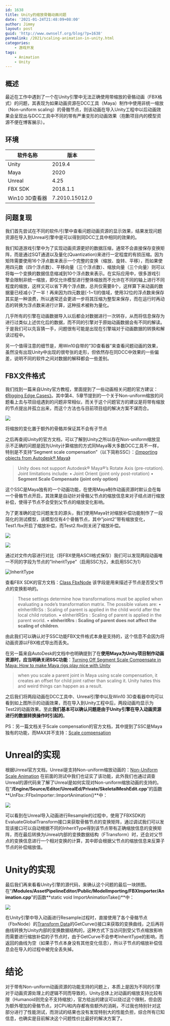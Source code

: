 ```yaml
---
id: 1638
title: Unity的缩放骨骼动画问题
date: '2021-01-24T21:48:09+08:00'
author: Jimmy
layout: post
guid: 'http://www.ownself.org/blog/?p=1638'
permalink: /2021/scaling-animation-in-unity.html
categories:
    - 游戏开发
tags:
    - Animation
    - Unity
---
```


## 概述

最近在工作中遇到了一个在Unity引擎中无法正确使用带缩放的骨骼动画（FBX格式）的问题，其表现为如果动画资源在DCC工具（Maya）制作中使用非统一缩放（Non-uniform scaling）的骨骼节点，则该动画在导入Unity工程中以后动画效果会呈现出与DCC工具中不同的带有严重变形的动画效果（抱歉项目内的模型资源不便在博客展示）。

## 环境

| 软件名称 | 版本 |
|---|---|
| Unity | 2019.4 |
| Maya | 2020 |
| Unreal | 4.25 |
| FBX SDK | 2018.1.1 |
| Win10 3D查看器 | 7.2010.15012.0 |

## 问题复现

我们首先尝试在不同的软件/引擎中查看问题动画资源的显示效果，结果发现问题资源在导入到Unreal引擎中是可以得到同DCC工具中相同的效果的。

我们知道游戏引擎中为了实现动画资源更好的数据压缩，通常不会直接保存变换矩阵，而是通过SQT通道以及量化(Quantization)来进行一定程度的有损压缩。因为矩阵需要使用16个浮点数来表示一个完整的变换（缩放、旋转、平移），而如果使用四元数（四个浮点数）、平移向量（三个浮点数）、缩放向量（三个向量）则可以将每一个变换的数据信息缩减到10个浮点数来表示。在实际应用中，很多游戏引擎会限制非统一缩放，即仅允许模型进行整体缩放而不允许在不同的轴上进行不同程度的缩放，这样又可以省下两个浮点数，总共仅需要8个，这样算下来动画的数据量已经减小了一半！再来因为四元数是\[-1~1\]的值域，使用32位的浮点数来保存其实是一种浪费，所以通常还会更进一步将其压缩为整型来保存，而在运行时再动态的转换为浮点数来进行计算，这种技术被称为量化。

几乎所有的引擎在动画数据导入以后都会对数据进行一次转存，从而将信息保存为进行过类似上述优化后的数据，而不同的引擎对于原始动画数据会有不同的解读。于是我们可以先盲猜一手，问题很有可能是出现在引擎端对于动画数据的转换和解读过程中。

另一个值得注意的细节是，用Win10自带的“3D查看器”来查看问题动画的效果，虽然没有出现Unity中出现的很夸张的走形，但依然存在同DCC中效果的一些偏差，说明不同的软件之间对数据的解释都会一些差别。

## FBX文件格式

我们找到一篇来自Unity官方教程，里面提到了一些动画相关问题的官方建议：[《Rigging Edge Cases》](https://learn.unity.com/tutorial/rigging-edge-cases-1?language=en#5d02fb65edbc2a001f46ee63)。其中第4、5章节提到的一个关于Non-uniform缩放的问题看上去与项目组遇到的问题非常相似，而关于这个问题官方的建议是将带有缩放的节点提出并孤立出来，而这个方法也与目前项目组的解决方案不谋而合。

![](/wp-content/uploads/2021/01/extra_scale_nodes.png)

将缩放的变化置于额外的骨骼并保证其不会有子节点

之后再查阅Unity的官方文档，可以了解到Unity之所以存在Non-uniform缩放显示不正确的问题是因为Unity计算缩放的方式同Maya等大多数DCC工具不一样，特别是不支持”Segment scale compensation”（以下简称SSC）：[《Importing objects from Autodesk® Maya》](https://docs.unity3d.com/Manual/HOWTO-ImportObjectsFrom3DApps.html#Maya)

> Unity does not support Autodesk® Maya®’s Rotate Axis (pre-rotation). 
> Joint limitations include: 
>  • Joint Orient (joint only post-rotation) 
>  • **Segment Scale Compensate (joint only option)**

这个SSC是Maya独有的一个动画功能，在使用Maya制作动画资源时默认会在每一个骨骼节点开启，其效果是自动针对骨骼父节点的缩放信息来对子结点进行缩放补偿，使得子节点不会受到父节点的缩放变化影响。

为了更准确的定位问题发生的源头，我们使用Maya针对缩放补偿功能制作了一段简化的测试模型，该模型仅有4个骨骼节点，其中”joint2″带有缩放变化，Test1.fbx开启了缩放补偿，而Test2.fbx则关闭了缩放补偿。

![](/wp-content/uploads/2021/01/Test1.gif)

![](/wp-content/uploads/2021/01/Test2.gif)

通过对文件内容进行对比（将FBX使用ASCII格式保存）我们可以发现两段动画唯一不同的字段为节点的”InheritType”（启用SSC为2，未启用SSC为1）

![InheritType](/wp-content/uploads/2021/01/InheritType.png)

查看FBX SDK的官方文档：[Class FbxNode](https://help.autodesk.com/view/FBX/2017/ENU/?guid=__cpp_ref_class_fbx_node_html) 该字段是用来描述子节点是否受父节点的变换影响的。

> These settings determine how transformations must be applied when evaluating a node’s transformation matrix. The possible values are: 
>  • eInheritRrSs : Scaling of parent is applied in the child world after the local child rotation. 
>  • eInheritRSrs : Scaling of parent is applied in the parent world. 
>  • **eInheritRrs : Scaling of parent does not affect the scaling of children**.

由此我们可以确认对于SSC功能FBX文件格式本身是支持的，这个信息不会因为将动画资源以FBX格式导出而丢失。

在另一篇来自AutoDesk的文档中也明确提到了在**使用Maya为Unity项目制作动画资源时，应当明确关闭SSC功能**：[Turning Off Segment Scale Compensate in Maya: How to make Maya rigs play nice with Unity](https://knowledge.autodesk.com/support/maya/troubleshooting/caas/simplecontent/content/turning-segment-scale-compensate-maya-how-to-make-maya-rigs-play-nice-unity.html)

> when you scale a parent joint in Maya using scale compensation, it creates an offset for child joint rather than scaling it. Unity hates this and weird things can happen as a result.

之后我们将两段动画在DCC工具中、Unreal引擎中以及Win10 3D查看器中均可以看到如上图所示的动画效果，而在导入到Unity工程中后，两段动画均显示为Test2的动画效果。至此**我们基本可以确认问题是由于Unity引擎在导入动画资源进行的数据转换操作时引起的**。

PS：另一篇文档关于Scale compensation的官方文档，其中提到了SSC是Maya独有的功能，而MAX并不支持：[Scale compensation](https://download.autodesk.com/us/fbx/FBX_Maya_online/files/WS73099cc142f48755-3d114b751181c40f14b1283.htm?_ga=2.113840783.96561652.1611223408-907670307.1610969916)

# Unreal的实现

根据Unreal官方文档，Unreal是支持Non-uniform缩放动画的：[Non-Uniform Scale Animation](https://docs.unrealengine.com/en-US/AnimatingObjects/SkeletalMeshAnimation/NonUniformScale/index.html) 在前面的测试中我们也证实了该功能，此外我们也通过调查Unreal的源代码来了解了Unreal是如何实现对Non-uniform缩放动画的支持的。在“**/Engine/Source/Editor/UnrealEd/Private/SkeletalMeshEdit.cpp**”的函数**UnFbx::FFbxImporter::ImportAnimation()**中：

![](/wp-content/uploads/2021/01/UnrealImportAnim-724x1024.png)

可以看到在Unreal导入动画进行Resample的过程中，使用了FBXSDK的EvaluateGlobalTransform接口来获取骨骼节点的变换矩阵，通过调试我们可以发现该接口可以自动根据不同的InheritType得到该节点带有正确缩放信息的变换矩阵，而在最后转换为Unreal内部的变换数据结构（FTransform）时，还会对父节点的变换信息进行一个相对变换的计算，其中即会根据父节点的缩放信息来反算子节点的补偿缩放值。

# Unity的实现

最后我们再来看看Unity引擎的源代码，来确认这个问题的最后一块拼图。在“**/Modules/AssetPipelineEditor/Public/ModelImporting/FBXImporter/Animation.cpp**”的函数**static void ImportAnimationTake()**中：

![](/wp-content/uploads/2021/01/UnityImportAnim.png)

在Unity引擎中导入动画进行Resample过程时，直接使用了各个骨骼节点（FbxNode）的[Transform Data](https://help.autodesk.com/view/FBX/2017/ENU/?guid=__files_GUID_C35D98CB_5148_4B46_82D1_51077D8970EE_htm)的GetCurve()接口来获取的变换曲线，之后再将曲线转换为Unity内部的变换数据结构的，这种方式下当访问到受父节点缩放影响而需要进行缩放补偿的子节点时，由于GetCurve不会参考InheritType的影响，而返回的曲线为空（如果子节点本身没有其他变化信息），所以子节点的缩放补偿信息会在导入的过程中被完全丢失掉。

# 结论

对于带有Non-uniform动画资源的功能支持的问题上，本质上是因为不同的引擎对于动画资源处理上的逻辑不同而导致的，Unity总体上对动画的缩放支持比较有限（Humanoid则完全不支持缩放），官方给出的建议可以绕过这个限制，但会因为额外增加的骨骼节点，对CPU和内存都有些额外的消耗，不过我也特别针对这部分进行了性能测试，而测试的结果也没有发现特别大的性能负担，综合所有已知信息，也确实是目前解决这个问题性价比最好的解决方案了。